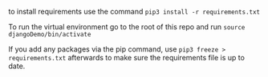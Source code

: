 to install requirements use the command `pip3 install -r requirements.txt`

To run the virtual environment go to the root of this repo and run `source djangoDemo/bin/activate` 

If you add any packages via the pip command, use `pip3 freeze > requirements.txt` afterwards to make sure the requirements file is up to date.